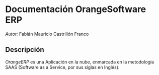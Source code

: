 # Documentación OrangeSoftware ERP

*Autor:* Fabián Mauricio Castrillón Franco

## Descripción ##

*OrangeERP* es una Aplicación en la nube, enmarcada en la metodología SAAS (Software as a Service, por sus siglas en Inglés).
